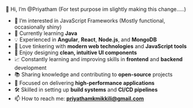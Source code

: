 👋 Hi, I’m @Priyatham (For test purpose im slightly making this change.....)
- 👀 I’m interested in JavaScript Frameworks (Mostly functional, occasionally shiny)  
- 🚀 Currently learning **Java**  
- 💡 Experienced in **Angular**, **React**, **Node.js**, and **MongoDB**  
- 🔧 Love tinkering with **modern web technologies** and **JavaScript tools**  
- 🎨 Enjoy designing **clean, intuitive UI components**  
- 📈 Constantly learning and improving skills in **frontend** and **backend** development  
- 📚 Sharing knowledge and contributing to **open-source** projects  
- 🎯 Focused on delivering **high-performance applications**  
- 🛠 Skilled in setting up **build systems** and **CI/CD pipelines**  
- 📫 How to reach me: **priyathamkmikkili@gmail.com**

